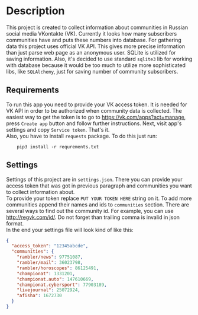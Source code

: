 # Description
This project is created to collect information about communities in Russian social media 
VKontakte (VK). Currently it looks how many subscribers communities have and puts these 
numbers into database. For gathering data this project uses official VK API. This gives 
more precise information than just parse web page as an anonymous user. SQLite is utilized 
for saving information. Also, it's decided to use standard `sqlite3` lib for working with 
database because it would be too much to utilize more sophisticated libs, like `SQLAlchemy`, just
for saving number of community subscribers.

## Requirements
To run this app you need to provide your VK access token. It is needed for VK API in order 
to be authorized when community data is collected. The easiest way to get the token is to go to 
https://vk.com/apps?act=manage, press `Create app` button and follow further instructions.
Next, visit app's settings and copy `Service token`. That's it.  
Also, you have to install `requests` package. To do this just run:
        
        pip3 install -r requrements.txt

## Settings
Settings of this project are in `settings.json`. There you can provide your access token that
was got in previous paragraph and communities you want to collect information about.  
To provide your token replace `PUT YOUR TOKEN HERE` string on it. To add more communities
append their names and ids to `communities` section. There are several ways to find out the community 
id. For example, you can use http://regvk.com/id/. Do not forget than trailing comma is invalid
in json format.  
In the end your settings file will look kind of like this:
```json
{
  "access_token": "12345abcde",
  "communities": {
    "rambler/news": 97751087,
    "rambler/mail": 36023798,
    "rambler/horoscopes": 86125491,
    "championat": 1331201,
    "championat.auto": 147610669,
    "championat.cybersport": 77903189,
    "livejournal": 25072924,
    "afisha": 1672730
  }
}
```